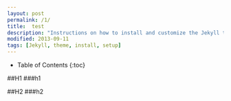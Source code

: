 ```yaml
---
layout: post
permalink: /1/
title:	test
description: "Instructions on how to install and customize the Jekyll theme So Simple."
modified: 2013-09-11
tags: [Jekyll, theme, install, setup]
---
```

* Table of Contents
{:toc}


##H1
###h1

##H2
###h2